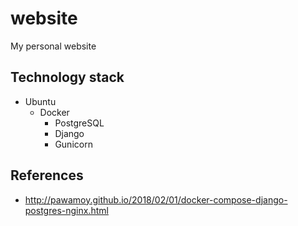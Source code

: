 # website
My personal website

## Technology stack

- Ubuntu
  - Docker
    - PostgreSQL
    - Django
    - Gunicorn

## References

- http://pawamoy.github.io/2018/02/01/docker-compose-django-postgres-nginx.html